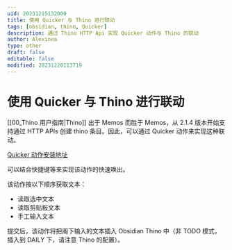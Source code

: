 ```yaml
---
uid: 20231215132000
title: 使用 Quicker 与 Thino 进行联动
tags: [obsidian, thino, Quicker]
description: 通过 Thino HTTP Api 实现 Quicker 动作与 Thino 的联动
author: Alexinea
type: other
draft: false
editable: false
modified: 20231220113719
---
```


# 使用 Quicker 与 Thino 进行联动

[[00_Thino 用户指南|Thino]] 出于 Memos 而胜于 Memos，从 2.1.4 版本开始支持通过 HTTP APIs 创建 thino 条目。因此，可以通过 Quicker 动作来实现这种联动。

[Quicker 动作安装地址](https://getquicker.net/Sharedaction?code=e4e73311-9c98-4498-9610-08dbfd0d4b63)

可以结合快捷键等来实现该动作的快速唤出。

该动作按以下顺序获取文本：

- 读取选中文本
- 读取剪贴板文本
- 手工输入文本

提交后，该动作将把阁下输入的文本插入 Obsidian Thino 中（非 TODO 模式，插入到 DAILY 下，请注意 Thino 的配置）。
